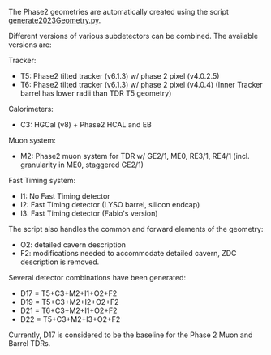 The Phase2 geometries are automatically created using the script [generate2023Geometry.py](./scripts/generate2023Geometry.py).

Different versions of various subdetectors can be combined. The available versions are:

Tracker:
* T5: Phase2 tilted tracker (v6.1.3) w/ phase 2 pixel (v4.0.2.5) 
* T6: Phase2 tilted tracker (v6.1.3) w/ phase 2 pixel (v4.0.4) (Inner Tracker barrel has lower radii than TDR T5 geometry)

Calorimeters:
* C3: HGCal (v8) + Phase2 HCAL and EB

Muon system:
* M2: Phase2 muon system for TDR w/ GE2/1, ME0, RE3/1, RE4/1 (incl. granularity in ME0, staggered GE2/1)

Fast Timing system:
* I1: No Fast Timing detector
* I2: Fast Timing detector (LYSO barrel, silicon endcap)
* I3: Fast Timing detector (Fabio's version)

The script also handles the common and forward elements of the geometry:
* O2: detailed cavern description
* F2: modifications needed to accommodate detailed cavern, ZDC description is removed.

Several detector combinations have been generated:
* D17 = T5+C3+M2+I1+O2+F2 
* D19 = T5+C3+M2+I2+O2+F2 
* D21 = T6+C3+M2+I1+O2+F2 
* D22 = T5+C3+M2+I3+O2+F2 

Currently, D17 is considered to be the baseline for the Phase 2 Muon and Barrel TDRs.


